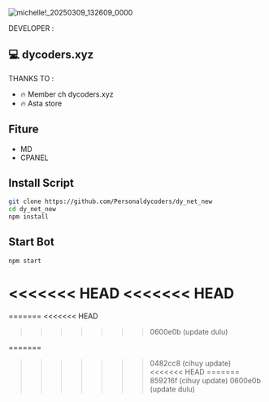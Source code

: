 ![michelle!_20250309_132609_0000](https://github.com/user-attachments/assets/4f894c25-4481-4ee3-91d7-e5b2bf6b8b43)



DEVELOPER :

## 💻 dycoders.xyz

THANKS TO :
- 🔥 Member ch dycoders.xyz
- 🔥 Asta store


## Fiture
 - MD
 - CPANEL

 
## Install Script
```bash
git clone https://github.com/Personaldycoders/dy_net_new
cd dy_net_new
npm install
```

## Start Bot
```bash
npm start
```
<<<<<<< HEAD
<<<<<<< HEAD
=======
=======
<<<<<<< HEAD
>>>>>>> 0600e0b (update dulu)

 
=======
>>>>>>> 0482cc8 (cihuy update)
<<<<<<< HEAD
=======
>>>>>>> 859216f (cihuy update)
>>>>>>> 0600e0b (update dulu)
